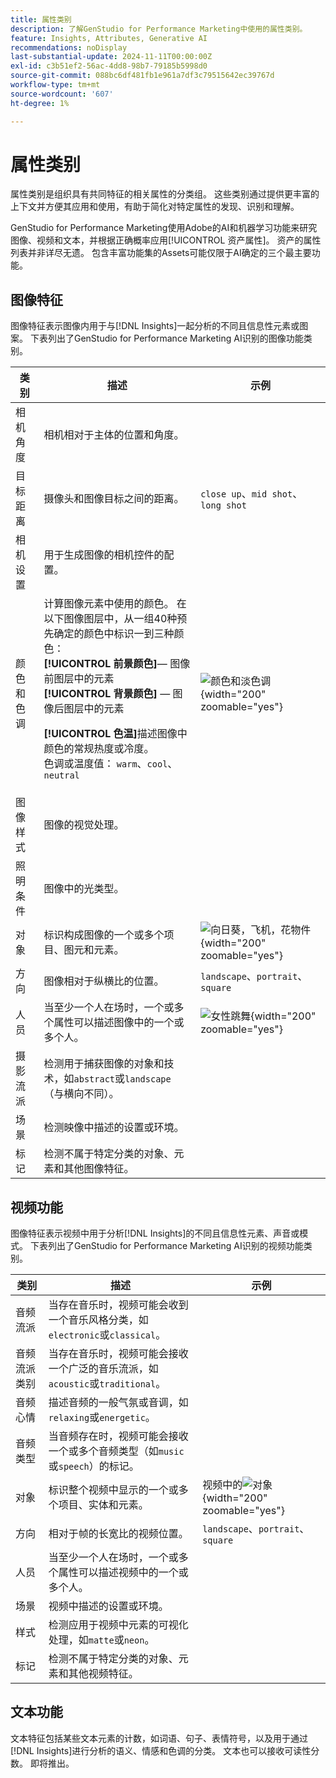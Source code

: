```yaml
---
title: 属性类别
description: 了解GenStudio for Performance Marketing中使用的属性类别。
feature: Insights, Attributes, Generative AI
recommendations: noDisplay
last-substantial-update: 2024-11-11T00:00:00Z
exl-id: c3b51ef2-56ac-4dd8-98b7-79185b5998d0
source-git-commit: 088bc6df481fb1e961a7df3c79515642ec39767d
workflow-type: tm+mt
source-wordcount: '607'
ht-degree: 1%

---
```


# 属性类别

属性类别是组织具有共同特征的相关属性的分类组。 这些类别通过提供更丰富的上下文并方便其应用和使用，有助于简化对特定属性的发现、识别和理解。

GenStudio for Performance Marketing使用Adobe的AI和机器学习功能来研究图像、视频和文本，并根据正确概率应用[!UICONTROL 资产属性]。 资产的属性列表并非详尽无遗。 包含丰富功能集的Assets可能仅限于AI确定的三个最主要功能。

## 图像特征

图像特征表示图像内用于与[!DNL Insights]一起分析的不同且信息性元素或图案。 下表列出了GenStudio for Performance Marketing AI识别的图像功能类别。

<!-- For the writer: turn off word wrap to work with these tables. Option + Z -->

| 类别 | 描述 | 示例 |
| ----------------------- | ----------------------------------------------------------------------------------------------------- | ------------------------------------------------------------------------------------------------------------------------------------------------------------------------------ |
| 相机角度 | 相机相对于主体的位置和角度。 |                                                                                                                                                                                |
| 目标距离 | 摄像头和图像目标之间的距离。 | `close up`、`mid shot`、`long shot` |
| 相机设置 | 用于生成图像的相机控件的配置。 |                                                                                                                                                                                |
| 颜色和色调 | 计算图像元素中使用的颜色。 在以下图像图层中，从一组40种预先确定的颜色中标识一到三种颜色： <br>**[!UICONTROL 前景颜色&#x200B;]**— 图像前图层中的元素<br>**[!UICONTROL 背景颜色]** — 图像后图层中的元素<p>**[!UICONTROL 色温]**&#x200B;描述图像中颜色的常规热度或冷度。<br>色调或温度值： `warm`、`cool`、`neutral` | ![颜色和淡色调](../../assets/category/image-color-temp.png){width="200" zoomable="yes"} |
| 图像样式 | 图像的视觉处理。 |                                                                                                                                                                                |
| 照明条件 | 图像中的光类型。 |                                                                                                                                                                                |
| 对象 | 标识构成图像的一个或多个项目、图元和元素。 | ![向日葵，飞机，花物件](../../assets/category/image-objects.png){width="200" zoomable="yes"} |
| 方向 | 图像相对于纵横比的位置。 | `landscape`、`portrait`、`square` |
| 人员 | 当至少一个人在场时，一个或多个属性可以描述图像中的一个或多个人。 | ![女性跳舞](../../assets/category/image-people.png){width="200" zoomable="yes"} |
| 摄影流派 | 检测用于捕获图像的对象和技术，如`abstract`或`landscape`（与横向不同）。 |           |
| 场景 | 检测映像中描述的设置或环境。 |                                             |
| 标记 | 检测不属于特定分类的对象、元素和其他图像特征。 |                                      |

<!-- Not yet approved by legal
| Attention distribution  | The level of viewer attention spread across an image.                                                 | `high`, `medium`, `low`                                                                                                                                                                                                    |
| Content density         | The amount of information or detail in an image.                                                      | `high`, `medium`, `low`                                                                                                                                                                                                    |
-->

## 视频功能

图像特征表示视频中用于分析[!DNL Insights]的不同且信息性元素、声音或模式。 下表列出了GenStudio for Performance Marketing AI识别的视频功能类别。

| 类别 | 描述 | 示例 |
| ------------------- | ------------------------------------------------------------------------------------------------------------ | --------------------------------------------------------------------------------------- |
| 音频流派 | 当存在音乐时，视频可能会收到一个音乐风格分类，如`electronic`或`classical`。 |          |
| 音频流派类别 | 当存在音乐时，视频可能会接收一个广泛的音乐流派，如`acoustic`或`traditional`。 |          |
| 音频心情 | 描述音频的一般气氛或音调，如`relaxing`或`energetic`。 |          |
| 音频类型 | 当音频存在时，视频可能会接收一个或多个音频类型（如`music`或`speech`）的标记。 |          |
| 对象 | 标识整个视频中显示的一个或多个项目、实体和元素。 | 视频中的![对象](../../assets/category/video-objects.png){width="200" zoomable="yes"} |
| 方向 | 相对于帧的长宽比的视频位置。 | `landscape`、`portrait`、`square` |
| 人员 | 当至少一个人在场时，一个或多个属性可以描述视频中的一个或多个人。 |        |
| 场景 | 视频中描述的设置或环境。 |        |
| 样式 | 检测应用于视频中元素的可视化处理，如`matte`或`neon`。 |        |
| 标记 | 检测不属于特定分类的对象、元素和其他视频特征。 |        |

## 文本功能

文本特征包括某些文本元素的计数，如词语、句子、表情符号，以及用于通过[!DNL Insights]进行分析的语义、情感和色调的分类。 文本也可以接收可读性分数。 即将推出。

<!-- Not yet approved by legal

The following table lists the image feature categories recognized by the GenStudio for Performance Marketing AI.

| Category             | Description | Example |
|----------------------|-------------|--------|
| Emojis Count         |             |        |
| HashTags Count       |             |        |
| Keywords             |             |        |
| Marketing Emotions   |             |        |
| Narratives           | Text that represents an overarching situation, theme, or a story. Narratives can communicate values, purpose, or identity that resonates with consumers on many levels.   |        |
| Persuasion Strategies|             |        |
| Readability          |             |        |
| Tone of voice        | | |
-->
